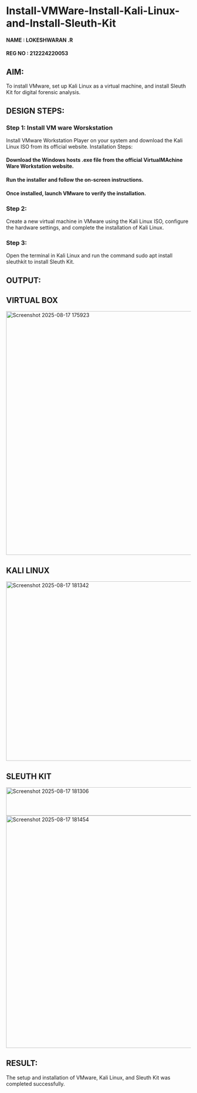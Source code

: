 # Install-VMWare-Install-Kali-Linux-and-Install-Sleuth-Kit

#### NAME  : LOKESHWARAN .R 
#### REG NO : 212224220053
## AIM:

To install VMware, set up Kali Linux as a virtual machine, and install Sleuth Kit for digital forensic analysis.

## DESIGN STEPS:

### Step 1: Install VM ware Worskstation

Install VMware Workstation Player on your system and download the Kali Linux ISO from its official website.
Installation Steps:
  ####  Download the Windows hosts .exe file from the official VirtualMAchine Ware Workstation website.
  ####  Run the installer and follow the on-screen instructions.
  ####  Once  installed, launch VMware to verify the installation.

 
### Step 2:

Create a new virtual machine in VMware using the Kali Linux ISO, configure the hardware settings, and complete the installation of Kali Linux.
    
### Step 3:

Open the terminal in Kali Linux and run the command sudo apt install sleuthkit to install Sleuth Kit.



## OUTPUT:
## VIRTUAL BOX 

<img width="1294" height="663" alt="Screenshot 2025-08-17 175923" src="https://github.com/user-attachments/assets/9dd66609-0853-46d4-bb45-a6ee82fb4400" />


## KALI LINUX 

<img width="1033" height="488" alt="Screenshot 2025-08-17 181342" src="https://github.com/user-attachments/assets/ac4ca55a-83a9-4eba-b2be-c1de7a541a1a" />



## SLEUTH KIT
<img width="1036" height="77" alt="Screenshot 2025-08-17 181306" src="https://github.com/user-attachments/assets/a9e8c7e9-5f4c-4142-bc1b-07d6fe241a1f" />

<img width="775" height="632" alt="Screenshot 2025-08-17 181454" src="https://github.com/user-attachments/assets/43047914-332f-45f6-aa55-87f07e34486f" />


## RESULT:
The setup and installation of VMware, Kali Linux, and Sleuth Kit was completed successfully.
